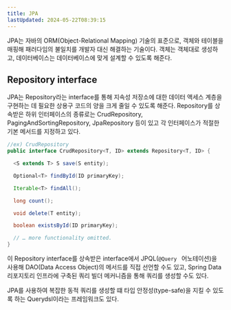 ```yaml
---
title: JPA
lastUpdated: 2024-05-22T08:39:15
---
```


JPA는 자바의 ORM(Object-Relational Mapping) 기술의 표준으로, 객체와 테이블을 매핑해 패러다임의 불일치를 개발자 대신 해결하는 기술이다. 객체는 객체대로 생성하고, 데이터베이스는 데이터베이스에 맞게 설계할 수 있도록 해준다.

## Repository interface
JPA는 Repository라는 interface를 통해 지속성 저장소에 대한 데이터 액세스 계층을 구현하는 데 필요한 상용구 코드의 양을 크게 줄일 수 있도록 해준다. Repository를 상속받은 하위 인터페이스의 종류로는 CrudRepository, PagingAndSortingRepository, JpaRepository 등이 있고 각 인터페이스가 적절한 기본 메서드를 지정하고 있다.

```java
//ex) CrudRepository
public interface CrudRepository<T, ID> extends Repository<T, ID> {

  <S extends T> S save(S entity);      

  Optional<T> findById(ID primaryKey); 

  Iterable<T> findAll();               

  long count();                        

  void delete(T entity);               

  boolean existsById(ID primaryKey);   

  // … more functionality omitted.
}
```

이 Repository interface를 상속받은 interface에서 JPQL(`@Query ` 어노테이션)을 사용해 DAO(Data Access Object)의 메서드를 직접 선언할 수도 있고, Spring Data 리포지토리 인프라에 구축된 쿼리 빌더 메커니즘을 통해 쿼리를 생성할 수도 있다. 

JPA를 사용하여 복잡한 동적 쿼리를 생성할 떄 타입 안정성(type-safe)을 지킬 수 있도록 하는 Querydsl이라는 프레임워크도 있다.